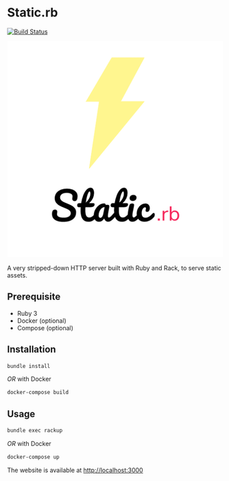 # Static.rb

[![Build Status](https://github.com/jveillet/static-rb/workflows/CI/badge.svg)](https://github.com/jveillet/static.rb/actions)

[![Static.rb](https://raw.githubusercontent.com/jveillet/static.rb/latest/public/assets/images/static-rb.png)](#installation)

A very stripped-down HTTP server built with Ruby and Rack, to serve static assets.

## Prerequisite

* Ruby 3
* Docker (optional)
* Compose (optional)

## Installation

```bash
bundle install
```

_OR_ with Docker

```bash
docker-compose build
```

## Usage

```bash
bundle exec rackup
```

_OR_ with Docker

```bash
docker-compose up
```

The website is available at [http://localhost:3000](http://localhost:3000)
